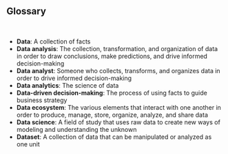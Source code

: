 ## Glossary

&nbsp;

* **Data**:  A collection of facts 
* **Data analysis**:  The collection, transformation, and organization of data in order to draw conclusions, make predictions, and drive informed decision-making 
* **Data analyst**:  Someone who collects, transforms, and organizes data in order to drive informed decision-making 
* **Data analytics**:  The science of data 
* **Data-driven decision-making**:  The process of using facts to guide business strategy 
* **Data ecosystem**:  The various elements that interact with one another in order to produce, manage, store, organize, analyze, and share data 
* **Data science**:  A field of study that uses raw data to create new ways of modeling and understanding the unknown 
* **Dataset**:  A collection of data that can be manipulated or analyzed as one unit 
